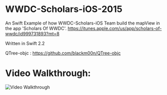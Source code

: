 # WWDC-Scholars-iOS-2015

An Swift Example of how WWDC-Scholars-iOS Team build the mapView in the app 'Scholars Of WWDC'. https://itunes.apple.com/us/app/scholars-of-wwdc/id999731893?mt=8

Written in Swift 2.2

QTree-objc : https://github.com/blackm00n/QTree-objc

# Video Walkthrough: 

<img src='wwdcScholar.gif' title='Video Walkthrough' width='' alt='Video Walkthrough' />
